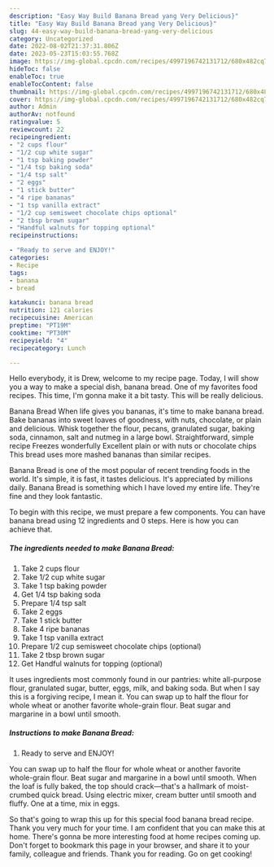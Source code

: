 ```yaml
---
description: "Easy Way Build Banana Bread yang Very Delicious}"
title: "Easy Way Build Banana Bread yang Very Delicious}"
slug: 44-easy-way-build-banana-bread-yang-very-delicious
category: Uncategorized
date: 2022-08-02T21:37:31.806Z
date: 2023-05-23T15:03:55.768Z
image: https://img-global.cpcdn.com/recipes/4997196742131712/680x482cq70/banana-bread-recipe-main-photo.jpg
hideToc: false
enableToc: true
enableTocContent: false
thumbnail: https://img-global.cpcdn.com/recipes/4997196742131712/680x482cq70/banana-bread-recipe-main-photo.jpg
cover: https://img-global.cpcdn.com/recipes/4997196742131712/680x482cq70/banana-bread-recipe-main-photo.jpg
author: Admin
authorAv: notfound
ratingvalue: 5
reviewcount: 22
recipeingredient:
- "2 cups flour"
- "1/2 cup white sugar"
- "1 tsp baking powder"
- "1/4 tsp baking soda"
- "1/4 tsp salt"
- "2 eggs"
- "1 stick butter"
- "4 ripe bananas"
- "1 tsp vanilla extract"
- "1/2 cup semisweet chocolate chips optional"
- "2 tbsp brown sugar"
- "Handful walnuts for topping optional"
recipeinstructions:

- "Ready to serve and ENJOY!"
categories:
- Recipe
tags:
- banana
- bread

katakunci: banana bread 
nutrition: 121 calories
recipecuisine: American
preptime: "PT19M"
cooktime: "PT30M"
recipeyield: "4"
recipecategory: Lunch

---
```



Hello everybody, it is Drew, welcome to my recipe page. Today, I will show you a way to make a special dish, banana bread. One of my favorites food recipes. This time, I'm gonna make it a bit tasty. This will be really delicious.

Banana Bread When life gives you bananas, it&#39;s time to make banana bread. Bake bananas into sweet loaves of goodness, with nuts, chocolate, or plain and delicious. Whisk together the flour, pecans, granulated sugar, baking soda, cinnamon, salt and nutmeg in a large bowl. Straightforward, simple recipe Freezes wonderfully Excellent plain or with nuts or chocolate chips This bread uses more mashed bananas than similar recipes.

Banana Bread is one of the most popular of recent trending foods in the world. It's simple, it is fast, it tastes delicious. It's appreciated by millions daily. Banana Bread is something which I have loved my entire life. They're fine and they look fantastic.


To begin with this recipe, we must prepare a few components. You can have banana bread using 12 ingredients and 0 steps. Here is how you can achieve that.

<!--inarticleads1-->

##### The ingredients needed to make Banana Bread:

1. Take 2 cups flour
1. Take 1/2 cup white sugar
1. Take 1 tsp baking powder
1. Get 1/4 tsp baking soda
1. Prepare 1/4 tsp salt
1. Take 2 eggs
1. Take 1 stick butter
1. Take 4 ripe bananas
1. Take 1 tsp vanilla extract
1. Prepare 1/2 cup semisweet chocolate chips (optional)
1. Take 2 tbsp brown sugar
1. Get Handful walnuts for topping (optional)


It uses ingredients most commonly found in our pantries: white all-purpose flour, granulated sugar, butter, eggs, milk, and baking soda. But when I say this is a forgiving recipe, I mean it. You can swap up to half the flour for whole wheat or another favorite whole-grain flour. Beat sugar and margarine in a bowl until smooth. 

<!--inarticleads2-->

##### Instructions to make Banana Bread:


1. Ready to serve and ENJOY!

You can swap up to half the flour for whole wheat or another favorite whole-grain flour. Beat sugar and margarine in a bowl until smooth. When the loaf is fully baked, the top should crack—that&#39;s a hallmark of moist-crumbed quick bread. Using electric mixer, cream butter until smooth and fluffy. One at a time, mix in eggs. 

So that's going to wrap this up for this special food banana bread recipe. Thank you very much for your time. I am confident that you can make this at home. There's gonna be more interesting food at home recipes coming up. Don't forget to bookmark this page in your browser, and share it to your family, colleague and friends. Thank you for reading. Go on get cooking!
